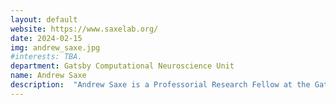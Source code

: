 ```yaml
---
layout: default
website: https://www.saxelab.org/
date: 2024-02-15
img: andrew_saxe.jpg
#interests: TBA.
department: Gatsby Computational Neuroscience Unit
name: Andrew Saxe
description:  "Andrew Saxe is a Professorial Research Fellow at the Gatsby Computational Neuroscience Unit and the Sainsbury Wellcome Centre. He serves as the Principal Investigator of the UCL Theory of Learning Lab. His research is concentrated on the theory of deep learning and its applications to phenomena in neuroscience and psychology."
---
```

